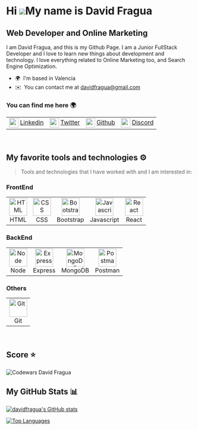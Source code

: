 Hi ![](https://user-images.githubusercontent.com/18350557/176309783-0785949b-9127-417c-8b55-ab5a4333674e.gif)My name is David Fragua
====================================================================================================================================

Web Developer and Online Marketing
----------------------------------

I am David Fragua, and this is my Github Page. I am a Junior FullStack Developer and I love to learn new things about development and technology. I love everything related to Online Marketing too, and Search Engine Optimization.

* 🌍  I'm based in Valencia
* ✉️  You can contact me at [davidfragua@gmail.com](mailto:davidfragua@gmail.com)

### You can find me here 🌍
<table>
  <tr>
    <td>
<img src="https://raw.githubusercontent.com/danielcranney/readme-generator/main/public/icons/socials/linkedin.svg" width="25" height="25" align="center" /> <a href="https://www.linkedin.com/in/davidfragua/" target="_blank" rel="noreferrer" alt="David Fragua Linkedin" > Linkedin   </a> 
    </td>
    <td>
<img src="https://raw.githubusercontent.com/danielcranney/readme-generator/main/public/icons/socials/twitter.svg" width="25" height="25" align="center" /> <a href="https://www.twitter.com/davidfragua" target="_blank" rel="noreferrer" alt="David Fragua Twitter" > Twitter   </a>
  </td>
       <td>
<img src="https://raw.githubusercontent.com/danielcranney/readme-generator/main/public/icons/socials/github.svg" width="25" height="25" align="center" /> <a href="https://www.github.com/davidfragua" target="_blank" rel="noreferrer" alt="David Fragua Github"> Github</a>
    </td>
    <td>
<img src="https://raw.githubusercontent.com/danielcranney/readme-generator/main/public/icons/socials/discord.svg" width="25" height="25" align="center" /> <a href="https://discord.com/users/David Fragua#4168" target="_blank" rel="noreferrer" alt="David Fragua Discord">Discord </a> 
    </td>
  </tr>
</table>
  
<br>

## My favorite tools and technologies ⚙️ 

> Tools and technologies that I have worked with and I am interested in:
### FrontEnd
<table>
  <tr>
    <td align="center" >
        <img src="https://skillicons.dev/icons?i=html" width="48" height="48" alt="HTML" />
      <br>HTML
    </td>
     <td align="center">
        <img src="https://skillicons.dev/icons?i=css"  width="48" height="48" alt="CSS" />
      <br>CSS
    </td>
    <td align="center">
        <img src="https://skillicons.dev/icons?i=bootstrap"  width="48" height="48" alt="Bootstrap" />
      <br>Bootstrap
    </td>
    <td align="center">
        <img src="https://skillicons.dev/icons?i=js"  width="48" height="48" alt="Javascript" />
      <br>Javascript
    </td>
    <td align="center">
        <img src="https://skillicons.dev/icons?i=react"  width="48" height="48" alt="React" />
      <br>React
    </td>
  </tr>
  </table>
  
  ### BackEnd
  
  <table>
  <tr>
    <td align="center"> 
      <a href="#">
      <img src="https://skillicons.dev/icons?i=nodejs"  width="48" height="48" alt="Node" />
      </a>
        <br>Node
    </td>
     <td align="center">
        <img src="https://skillicons.dev/icons?i=express"  width="48" height="48" alt="Express" />
      <br>Express
    </td>
    <td align="center">
       <img src="https://skillicons.dev/icons?i=mongodb"  width="48" height="48" alt="MongoDB" />
      <br>MongoDB
    </td>
    <td align="center">
       <img src="https://user-images.githubusercontent.com/25181517/192109061-e138ca71-337c-4019-8d42-4792fdaa7128.png" width="48" height="48" alt="Postman" />
      <br>Postman
    </td>
  </tr>
  </table>
  
  ### Others
  
  <table>
  <tr>
        <td align="center">
        <img src="https://skillicons.dev/icons?i=git"  width="48" height="48" alt="Git" />
      <br>Git
    </td>
   
 </tr>
</table>


<br>



## Score ⭐
<img src="https://www.codewars.com/users/davidfragua/badges/large" alt="Codewars David Fragua">

<br>

## My GitHub Stats 📊

<a href="http://www.github.com/davidfragua"><img src="https://github-readme-stats.vercel.app/api?username=davidfragua&show_icons=true&hide=&count_private=true&title_color=0891b2&text_color=ffffff&icon_color=0891b2&bg_color=1c1917&hide_border=true&show_icons=true" alt="davidfragua's GitHub stats" /></a>

<a href="https://github.com/davidfragua" align="left"><img src="https://github-readme-stats.vercel.app/api/top-langs/?username=davidfragua&langs_count=10&title_color=0891b2&text_color=ffffff&icon_color=0891b2&bg_color=1c1917&hide_border=true&locale=en&custom_title=Top%20%Languages" alt="Top Languages" /></a>
